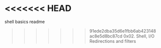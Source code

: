 <<<<<<< HEAD
=======

shell basics readme
>>>>>>> 91ede2dba35d6e1fbb6ab423148ac8e5d8bc87cd
0x02. Shell, I/O Redirections and filters

